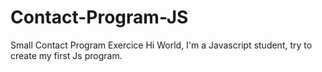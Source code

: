 # Contact-Program-JS
Small Contact Program Exercice
Hi World,
I'm a Javascript student, try to create my first Js program.
